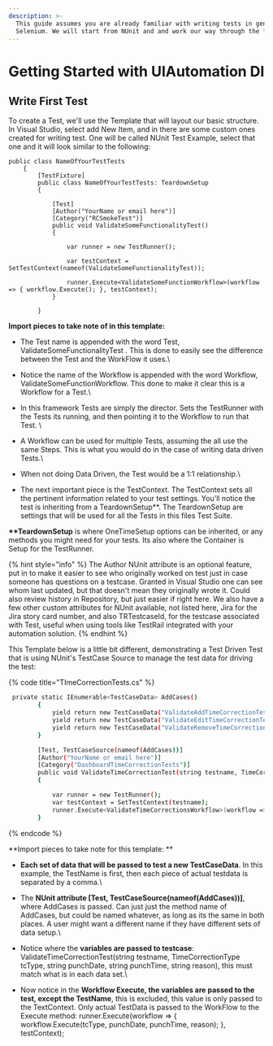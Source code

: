 ```yaml
---
description: >-
  This guide assumes you are already familiar with writing tests in general with
  Selenium. We will start from NUnit and and work our way through the framework.
---
```


# Getting Started with UIAutomation DI

## Write First Test

To create a Test, we'll use the Template that will layout our basic structure. In Visual Studio, select add New Item, and in there are some custom ones created for writing test. One will be called NUnit Test Example, select that one and it will look similar to the following: 

```
public class NameOfYourTestTests
    {
        [TestFixture]
        public class NameOfYourTestTests: TeardownSetup
        {

            [Test]
            [Author("YourName or email here")]
            [Category("RCSmokeTest")]
            public void ValidateSomeFunctionalityTest()
            {

                var runner = new TestRunner();

                var testContext = SetTestContext(nameof(ValidateSomeFunctionalityTest));

                runner.Execute<ValidateSomeFunctionWorkflow>(workflow => { workflow.Execute(); }, testContext);
            }

        }
```

**Import pieces to take note of in this template:** 

* The Test name is appended with the word Test, ValidateSomeFunctionalityTest . This is done to easily see the difference between the Test and the WorkFlow it uses.\

* Notice the name of the Workflow is appended with the word Workflow, ValidateSomeFunctionWorkflow. This done to make it clear this is a Workflow for a Test.\

* In this framework Tests are simply the director. Sets the TestRunner with the Tests its running, and then pointing it to the Workflow to run that Test. \

* A Workflow can be used for multiple Tests, assuming the all use the same Steps. This is what you would do in the case of writing data driven Tests.\

* When not doing Data Driven, the Test would be a 1:1 relationship.\

* The next important piece is the TestContext. The TestContext sets all the pertinent information related to your test settings. You'll notice the test is inheriting from a TeardownSetup\*\*. The TeardownSetup are settings that will be used for all the Tests in this files Test Suite. 

**\*\*TeardownSetup** is where OneTimeSetup options can be inherited, or any methods you might need for your tests. Its also where the Container is Setup for the TestRunner.

{% hint style="info" %}
 The Author NUnit attribute is an optional feature, put in to make it easier to see who originally worked on test just in case someone has questions on a testcase. Granted in Visual Studio one can see whom last updated, but that doesn't mean they originally wrote it. Could also review history in Repository, but just easier if right here. We also have a few other custom attributes for NUnit available, not listed here, Jira for the Jira story card number, and also TRTestcaseId, for the testcase associated with Test, useful when using tools like TestRail integrated with your automation solution.
{% endhint %}

This Template below is a little bit different, demonstrating a Test Driven Test that is using NUnit's TestCase Source to manage the test data for driving the test:

{% code title="TImeCorrectionTests.cs" %}
```bash
 private static IEnumerable<TestCaseData> AddCases()
        {
            yield return new TestCaseData("ValidateAddTimeCorrectionTests", TimeCorrectionType.Add, PunchType.ClockIn, "04/15/21", "8:00 AM", "Automated Time Correction Add Test");
            yield return new TestCaseData("ValidateEditTimeCorrectionTests", TimeCorrectionType.Edit, PunchType.ClockIn, "04/15/21", "8:00 AM", "Automated Time Correction Edit Test");
            yield return new TestCaseData("ValidateRemoveTimeCorrectionTests", TimeCorrectionType.Remove, PunchType.ClockIn, "04/15/21", "8:00 AM", "Automated Time Correction Remove Test");
        }

        [Test, TestCaseSource(nameof(AddCases))]
        [Author("YourName or email here")]
        [Category("DashboardTimeCorrectionTests")]        
        public void ValidateTimeCorrectionTest(string testname, TimeCorrectionType tcType, string punchDate, string punchTime, string reason)
        {

            var runner = new TestRunner();
            var testContext = SetTestContext(testname);
            runner.Execute<ValidateTimeCorrectionsWorkflow>(workflow => { workflow.Execute(tcType, punchDate, punchTime, reason); }, testContext);
        }
```
{% endcode %}

**Import pieces to take note for this template: **

* **Each set of data that will be passed to test a new TestCaseData**. In this example, the TestName is first, then each piece of actual testdata is separated by a comma.\

* The **NUnit attribute \[Test, TestCaseSource(nameof(AddCases))]**, where AddCases is passed. Can just just the method name of AddCases, but could be named whatever, as long as its the same in both places. A user might want a different name if they have different sets of data setup.\

* Notice where the **variables are passed to testcase**: ValidateTimeCorrectionTest(string testname, TimeCorrectionType tcType, string punchDate, string punchTime, string reason), this must match what is in each data set.\

* Now notice in the **Workflow Execute, the variables are passed to the test, except the TestName**, this is excluded, this value is only passed to the TextContext. Only actual TestData is passed to the WorkFlow to the Execute method:   runner.Execute(workflow => { workflow.Execute(tcType, punchDate, punchTime, reason); }, testContext);
